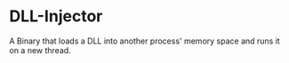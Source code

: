 # DLL-Injector
A Binary that loads a DLL into another process' memory space and runs it on a new thread.
